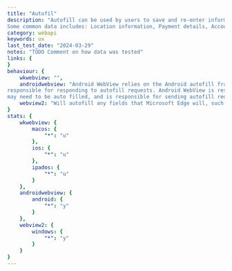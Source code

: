 ```yaml
---
title: "Autofil"
description: "Autofill can be used by users to save and re-enter information that they commonly fill out on web pages.
Some common data includes: Location information, Payment details, Account information."
category: webapi
keywords: ux
last_test_date: "2024-03-29"
notes: "TODO Comment on how data was tested"
links: {
}
behaviour: {
    wkwebview: "",
    androidwebview: "Android WebView relies on the Android autofill framework. Users can choose a default auto fill service, which will be
responsible for responding to autofill requests. Android WebView is responsible for detecting what fields in a web page
may need to be auto filled, and is responsible for sending autofill requests to the autofill framework.",
    webview2: "Will autofill any fields that Microsoft Edge will, such as names, street, email addresses, phone numbers, passwords, etc. Developers can control this in their application using the `CoreWebView2Settings.IsGeneralAutofillEnabled` and `CoreWebView2Settings.IsPasswordAutosaveEnabled` properties."
}
stats: {
    wkwebview: {
		macos: {
			"*": "u"
		},
		ios: {
			"*": "u"
		},
        ipados: {
            "*": "u"
        }
	},
    androidwebview: {
        android: {
            "*": "y"
        }
    },
    webview2: {
        windows: {
            "*": "y"
        }
    }
}
---
```

